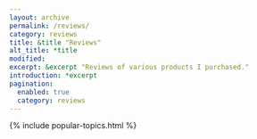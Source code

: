 ```yaml
---
layout: archive
permalink: /reviews/
category: reviews
title: &title "Reviews"
alt_title: *title
modified:
excerpt: &excerpt "Reviews of various products I purchased."
introduction: *excerpt
pagination: 
  enabled: true
  category: reviews
---
```

{% include popular-topics.html %}

